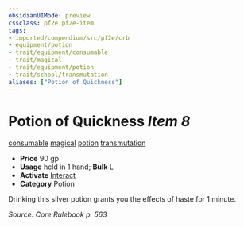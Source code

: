 ```yaml
---
obsidianUIMode: preview
cssclass: pf2e,pf2e-item
tags:
- imported/compendium/src/pf2e/crb
- equipment/potion
- trait/equipment/consumable
- trait/magical
- trait/equipment/potion
- trait/school/transmutation
aliases: ["Potion of Quickness"]
---
```

# Potion of Quickness *Item 8*  
[consumable](consumable.md)  [magical](magical.md)  [potion](potion.md)  [transmutation](transmutation.md)  

- **Price** 90 gp
- **Usage** held in 1 hand; **Bulk** L
- **Activate** [Interact](interact.md)
- **Category** Potion

Drinking this silver potion grants you the effects of haste for 1 minute.

*Source: Core Rulebook p. 563*